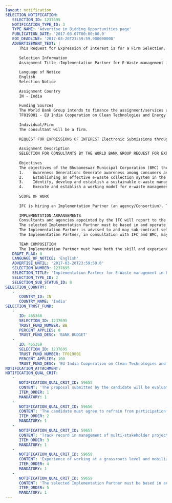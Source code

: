 ```yaml
---
layout: notification
SELECTION_NOTIFICATION: 
   SELECTION_ID: 1237695
   NOTIFICATION_TYPE_ID: 3
   TYPE_NAME: 'Advertise in Bidding Opportunities page'
   PUBLICATION_DATE: '2017-03-07T00:00:00.0'
   EOI_DEADLINE: '2017-03-20T23:59:59.900000000'
   ADVERTISEMENT_TEXT: |
      This Request for Expression of Interest is for a Firm Selection. Please log in as a valid Firm User if you wish to express interest in this selection.
      
      Selection Information
      Assignment Title :Implementation Partner for E-Waste management in Bhubaneswar city
      
      Language of Notice 
      English 
      Selection Notice 
      
      Assignment Country 
      IN - India 
      
      Funding Sources 
      The World Bank Group intends to finance the assignment/services under: 
      TF019001 - EU India Cooperation on Clean Technologies and Energy Efficiencies for Eco-Cities Trust Fund 
      
      Individual/Firm 
      The consultant will be a firm. 
      
      REQUEST FOR EXPRESSIONS OF INTEREST Electronic Submissions through World Bank Group eConsultant2 https://wbgeconsult2.worldbank.org/wbgec/index.html
      
      Assignment Description 
      SELECTION FOR CONSULTANTS BY THE WORLD BANK GROUP REQUEST FOR EXPRESSIONS OF INTEREST 
      
      Objectives
      The objectives of the Bhubaneswar Municipal Corporation (BMC) through this project include:
      1.	Awareness Generation: Generate awareness among consumers and households regarding e-waste so as to increase collection volumes and responsible waste practices.
      2.	Establishing an effective e-waste collection system in the city: With the active participation of the manufacturers of electronic items (which generate e-waste), this network must facilitate responsible e-waste collection from households, businesses and other key points of the product value chain. The collected waste is to be channelized to authorized recyclers and dismantlers.
      3.	Identify, develop and establish a sustainable e-waste management ecosystem consisting of stakeholders such as, but not limited to: Collectors, Industry Associations, Manufacturers, Recyclers, Grassroots and implementation organizations, Government, subject matter experts etc. so as to implement a long-term e-waste management platform in the city.
      4.	Execute and establish a working model for e-waste management in Bhubaneswar with the aim of incorporating best practices in e-waste management and demonstrating effective implementation of the E-Waste (Management) Rules, 2016
      
      SCOPE OF WORK 
      
      IFC is hiring an Implementation Partner (an agency/Consortium). The Implementation Partner will be responsible for supporting the Client in executing the on-ground design and Implementation of a sustainable e-waste solution which is inclusive of all stakeholders. The Implementation Partner will be based in and will operate from Bhubaneswar throughout the duration of the project.
      
      IMPLEMENTATION ARRANGEMENTS
      Consultants and agencies appointed by the IFC will report to the IFC Task Team. All deliverables shall be formally reviewed and approved by this Task Team, in consultation with BMC.
      The selected Implementation Partner must be based in and operate from Bhubaneswar. The Implementation Partner will participate in regular consultations with the Bhubaneswar Municipal Corporation and may be required to have ongoing presence at the BMC offices.
      The Implementation Partner is advised to and may sub-contract select activities that are beyond its core competency. However, the responsibility for these activities remain with the selected Implementation Partner. The selection and sub-contracting of such activities must be done in consultation with IFC and BMC. 
      The Implementation Partner, in consultation with IFC and BMC, may appoint external advisors/consultants to advise and support the project. The selected Implementation Partner must cooperate with any advisor/consultant appointed by the BMC and IFC.
      
      TEAM COMPOSITION
      The Implementation Partner must have both the skill and experience necessary to undertake the range of tasks set out in these terms of reference. The candidate should demonstrate that it has experience with waste management, preferably in e-waste. The candidate must also include in its proposal the key team members who will be working on the project as well as tasks/components which it will outsource/sub-contract. Please include in the required proposed Implementation Plan the entity/individual who will be responsible to implement each individual activity mentioned above.
   DRAFT_FLAG: 0
   LANGUAGE_OF_NOTICE: 'English'
   ADVERTISE_UNTIL: '2017-03-20T23:59:59.0'
   SELECTION_NUMBER: 1237695
   SELECTION_TITLE: 'Implementation Partner for E-Waste management in Bhubaneswar city'
   SELECTION_TYPE_ID: 2
   SELECTION_SUB_STATUS_ID: 8
SELECTION_COUNTRY: 
   - 
      COUNTRY_ID: IN
      COUNTRY_NAME: 'India'
SELECTION_TRUST_FUND: 
   - 
      ID: 465368
      SELECTION_ID: 1237695
      TRUST_FUND_NUMBER: BB
      PERCENT_APPLIES: 0
      TRUST_FUND_DESC: 'BANK BUDGET'
   - 
      ID: 465369
      SELECTION_ID: 1237695
      TRUST_FUND_NUMBER: TF019001
      PERCENT_APPLIES: 100
      TRUST_FUND_DESC: 'EU India Cooperation on Clean Technologies and Energy Effeciencies for Eco-Cities Trust Fund'
NOTIFICATION_ATTACHMENT: 
NOTIFICATION_QUAL_CRIT: 
   - 
      NOTIFICATION_QUAL_CRIT_ID: 59655
      CONTENT: 'The proposal submitted by the candidate will be evaluated based on proposals relevance to the Key Activities descried in the Scope of Work above. Therefore, the candidate must submit a Proposed Implementation Plan as part of the proposal. The Proposed Implementation Plan must provide the candidates proposed strategy to address the Key Activities.'
      ITEM_ORDER: 1
      MANDATORY: 1
   - 
      NOTIFICATION_QUAL_CRIT_ID: 59656
      CONTENT: 'The candidate must agree to refrain from participation in any activities that pose a conflict of interest during the period of the contract.'
      ITEM_ORDER: 2
      MANDATORY: 1
   - 
      NOTIFICATION_QUAL_CRIT_ID: 59657
      CONTENT: 'Track record in management of multi-stakeholder projects and implementation. It is preferred that the candidate be able to demonstrate, through the proposal, that his/her organization, is capable of collaborating with relevant local stakeholders'
      ITEM_ORDER: 3
      MANDATORY: 1
   - 
      NOTIFICATION_QUAL_CRIT_ID: 59658
      CONTENT: 'Experience of working at a grassroots level and mobilizing communities'
      ITEM_ORDER: 4
      MANDATORY: 1
   - 
      NOTIFICATION_QUAL_CRIT_ID: 59659
      CONTENT: 'The selected Implementation Partner must be based in and operate from Bhubaneswar during the tenure of the project.'
      ITEM_ORDER: 5
      MANDATORY: 1
---
```

